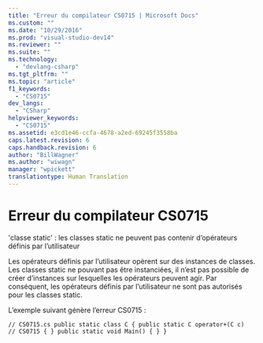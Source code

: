 ```yaml
---
title: "Erreur du compilateur CS0715 | Microsoft Docs"
ms.custom: ""
ms.date: "10/29/2016"
ms.prod: "visual-studio-dev14"
ms.reviewer: ""
ms.suite: ""
ms.technology: 
  - "devlang-csharp"
ms.tgt_pltfrm: ""
ms.topic: "article"
f1_keywords: 
  - "CS0715"
dev_langs: 
  - "CSharp"
helpviewer_keywords: 
  - "CS0715"
ms.assetid: e3cd1e46-ccfa-4678-a2ed-69245f3558ba
caps.latest.revision: 6
caps.handback.revision: 6
author: "BillWagner"
ms.author: "wiwagn"
manager: "wpickett"
translationtype: Human Translation
---
```

# Erreur du compilateur CS0715
'classe static' : les classes static ne peuvent pas contenir d’opérateurs définis par l’utilisateur  
  
 Les opérateurs définis par l’utilisateur opèrent sur des instances de classes. Les classes static ne pouvant pas être instanciées, il n’est pas possible de créer d’instances sur lesquelles les opérateurs peuvent agir. Par conséquent, les opérateurs définis par l’utilisateur ne sont pas autorisés pour les classes static.  
  
 L’exemple suivant génère l’erreur CS0715 :  
  
```  
// CS0715.cs public static class C { public static C operator+(C c)  // CS0715 { } public static void Main() { } }  
```